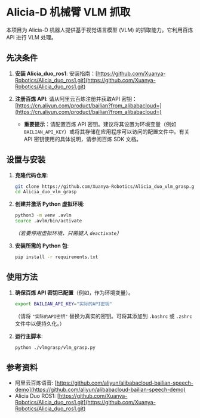 # Alicia-D 机械臂 VLM 抓取

本项目为 Alicia-D 机器人提供基于视觉语言模型 (VLM) 的抓取能力。它利用百炼 API 进行 VLM 处理。

## 先决条件

1.  **安装 Alicia_duo_ros1**:
    安装指南：[https://github.com/Xuanya-Robotics/Alicia_duo_ros1.git](https://github.com/Xuanya-Robotics/Alicia_duo_ros1.git)

2.  **注册百炼 API**:
    请从阿里云百炼注册并获取API 密钥：[https://cn.aliyun.com/product/bailian?from_alibabacloud=](https://cn.aliyun.com/product/bailian?from_alibabacloud=)
    *   **重要提示**：请配置百炼 API 密钥。建议将其设置为环境变量（例如 `BAILIAN_API_KEY`）或将其存储在应用程序可以访问的配置文件中。有关 API 密钥使用的具体说明，请参阅百炼 SDK 文档。

## 设置与安装

1.  **克隆代码仓库**:
    ```bash
    git clone https://github.com/Xuanya-Robotics/Alicia_duo_vlm_grasp.git
    cd Alicia_duo_vlm_grasp
    ```

2.  **创建并激活 Python 虚拟环境**:
    ```bash
    python3 -m venv .avlm
    source .avlm/bin/activate
    ```
    *（若要停用虚拟环境，只需键入 `deactivate`）*

3.  **安装所需的 Python 包**:
    ```bash
    pip install -r requirements.txt
    ```

## 使用方法

1.  **确保百炼 API 密钥已配置**（例如，作为环境变量）。
    ```bash
    export BAILIAN_API_KEY="实际的API密钥"
    ```
    （请将 `"实际的API密钥"` 替换为真实的密钥。可将其添加到 `.bashrc` 或 `.zshrc` 文件中以便持久化。）

2.  **运行主脚本**:
    ```bash
    python ./vlmgrasp/vlm_grasp.py
    ```

## 参考资料

*   阿里云百炼语音: [https://github.com/aliyun/alibabacloud-bailian-speech-demo](https://github.com/aliyun/alibabacloud-bailian-speech-demo)
*   Alicia Duo ROS1: [https://github.com/Xuanya-Robotics/Alicia_duo_ros1.git](https://github.com/Xuanya-Robotics/Alicia_duo_ros1.git)